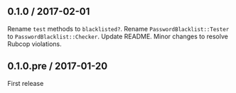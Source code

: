 0.1.0 / 2017-02-01
------
Rename `test` methods to `blacklisted?`.
Rename `PasswordBlacklist::Tester` to `PasswordBlacklist::Checker`.
Update README.
Minor changes to resolve Rubcop violations.

0.1.0.pre / 2017-01-20
------
First release
